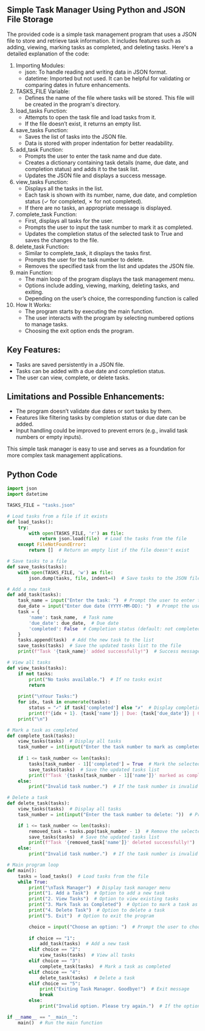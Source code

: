 ## Simple Task Manager Using Python and JSON File Storage
The provided code is a simple task management program that uses a JSON file to store and retrieve task information. It includes features such as adding, viewing, marking tasks as completed, and deleting tasks. Here's a detailed explanation of the code:

1. Importing Modules:
   - json: To handle reading and writing data in JSON format.
   - datetime: Imported but not used. It can be helpful for validating or comparing dates in future enhancements.
2. TASKS_FILE Variable:
   - Defines the name of the file where tasks will be stored. This file will be created in the program's directory.
3. load_tasks Function:
   - Attempts to open the task file and load tasks from it.
   - If the file doesn’t exist, it returns an empty list.
4. save_tasks Function:
   - Saves the list of tasks into the JSON file.
   - Data is stored with proper indentation for better readability.
5. add_task Function:
   - Prompts the user to enter the task name and due date.
   - Creates a dictionary containing task details (name, due date, and completion status) and adds it to the task list.
   - Updates the JSON file and displays a success message.
6. view_tasks Function:
   - Displays all the tasks in the list.
   - Each task is shown with its number, name, due date, and completion status (✓ for completed, ✗ for not completed).
   - If there are no tasks, an appropriate message is displayed.
7. complete_task Function:
   - First, displays all tasks for the user.
   - Prompts the user to input the task number to mark it as completed.
   - Updates the completion status of the selected task to True and saves the changes to the file.
8. delete_task Function:
   - Similar to complete_task, it displays the tasks first.
   - Prompts the user for the task number to delete.
   - Removes the specified task from the list and updates the JSON file.
9. main Function:
    - The main loop of the program displays the task management menu.
    - Options include adding, viewing, marking, deleting tasks, and exiting.
    - Depending on the user’s choice, the corresponding function is called
10. How It Works:
    - The program starts by executing the main function.
    - The user interacts with the program by selecting numbered options to manage tasks.
    - Choosing the exit option ends the program.
   
## Key Features:
- Tasks are saved persistently in a JSON file.
- Tasks can be added with a due date and completion status.
- The user can view, complete, or delete tasks.

## Limitations and Possible Enhancements:
- The program doesn’t validate due dates or sort tasks by them.
- Features like filtering tasks by completion status or due date can be added.
- Input handling could be improved to prevent errors (e.g., invalid task numbers or empty inputs).

This simple task manager is easy to use and serves as a foundation for more complex task management applications.

## Python Code
```python
import json
import datetime

TASKS_FILE = "tasks.json"

# Load tasks from a file if it exists
def load_tasks():
    try:
        with open(TASKS_FILE, 'r') as file:
            return json.load(file)  # Load the tasks from the file
    except FileNotFoundError:
        return []  # Return an empty list if the file doesn't exist

# Save tasks to a file
def save_tasks(tasks):
    with open(TASKS_FILE, 'w') as file:
        json.dump(tasks, file, indent=4)  # Save tasks to the JSON file with proper indentation

# Add a new task
def add_task(tasks):
    task_name = input("Enter the task: ")  # Prompt the user to enter the task name
    due_date = input("Enter due date (YYYY-MM-DD): ")  # Prompt the user to enter the due date
    task = {
        'name': task_name,  # Task name
        'due_date': due_date,  # Due date
        'completed': False  # Completion status (default: not completed)
    }
    tasks.append(task)  # Add the new task to the list
    save_tasks(tasks)  # Save the updated tasks list to the file
    print(f"Task '{task_name}' added successfully!")  # Success message

# View all tasks
def view_tasks(tasks):
    if not tasks:
        print("No tasks available.")  # If no tasks exist
        return
    
    print("\nYour Tasks:")
    for idx, task in enumerate(tasks):
        status = "✓" if task['completed'] else "✗"  # Display completion status of each task
        print(f"{idx + 1}. {task['name']} | Due: {task['due_date']} | Completed: {status}")
    print("\n")

# Mark a task as completed
def complete_task(tasks):
    view_tasks(tasks)  # Display all tasks
    task_number = int(input("Enter the task number to mark as completed: "))  # Prompt for task number
    
    if 1 <= task_number <= len(tasks):
        tasks[task_number - 1]['completed'] = True  # Mark the selected task as completed
        save_tasks(tasks)  # Save the updated tasks list
        print(f"Task '{tasks[task_number - 1]['name']}' marked as completed!")  # Success message
    else:
        print("Invalid task number.")  # If the task number is invalid

# Delete a task
def delete_task(tasks):
    view_tasks(tasks)  # Display all tasks
    task_number = int(input("Enter the task number to delete: "))  # Prompt for task number to delete

    if 1 <= task_number <= len(tasks):
        removed_task = tasks.pop(task_number - 1)  # Remove the selected task from the list
        save_tasks(tasks)  # Save the updated tasks list
        print(f"Task '{removed_task['name']}' deleted successfully!")  # Success message
    else:
        print("Invalid task number.")  # If the task number is invalid

# Main program loop
def main():
    tasks = load_tasks()  # Load tasks from the file
    while True:
        print("\nTask Manager")  # Display task manager menu
        print("1. Add a Task")  # Option to add a new task
        print("2. View Tasks")  # Option to view existing tasks
        print("3. Mark Task as Completed")  # Option to mark a task as completed
        print("4. Delete Task")  # Option to delete a task
        print("5. Exit")  # Option to exit the program

        choice = input("Choose an option: ")  # Prompt the user to choose an option
        
        if choice == "1":
            add_task(tasks)  # Add a new task
        elif choice == "2":
            view_tasks(tasks)  # View all tasks
        elif choice == "3":
            complete_task(tasks)  # Mark a task as completed
        elif choice == "4":
            delete_task(tasks)  # Delete a task
        elif choice == "5":
            print("Exiting Task Manager. Goodbye!")  # Exit message
            break
        else:
            print("Invalid option. Please try again.")  # If the option is invalid

if __name__ == "__main__":
    main()  # Run the main function

```

